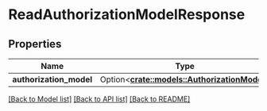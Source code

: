 # ReadAuthorizationModelResponse

## Properties

Name | Type | Description | Notes
------------ | ------------- | ------------- | -------------
**authorization_model** | Option<[**crate::models::AuthorizationModel**](AuthorizationModel.md)> |  | [optional]

[[Back to Model list]](../README.md#documentation-for-models) [[Back to API list]](../README.md#documentation-for-api-endpoints) [[Back to README]](../README.md)


